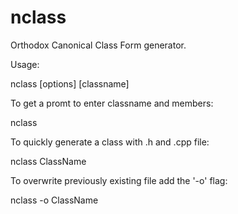 # nclass
Orthodox Canonical Class Form generator.

Usage:

nclass [options] [classname]

To get a promt to enter classname and members:

nclass

To quickly generate a class with .h and .cpp file:

nclass ClassName

To overwrite previously existing file add the '-o' flag:

nclass -o ClassName

